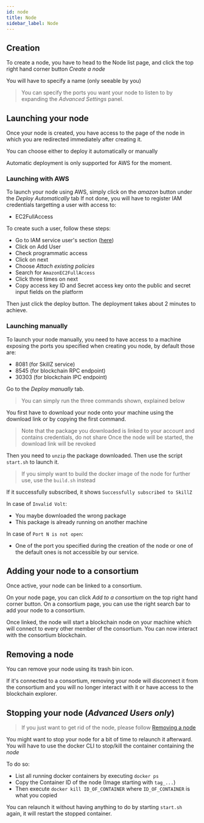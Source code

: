 ```yaml
---
id: node
title: Node
sidebar_label: Node
---
```


## Creation

To create a node, you have to head to the Node list page, and click the top right hand corner button _Create a node_

You will have to specify a name (only seeable by you)

> You can specify the ports you want your node to listen to by expanding the _Advanced Settings_ panel.

## Launching your node

Once your node is created, you have access to the page of the node in which you are redirected immediately after creating it.

You can choose either to deploy it automatically or manually

Automatic deployment is only supported for AWS for the moment.

### Launching with AWS

To launch your node using AWS, simply click on the _amazon_ button under the _Deploy Automatically_ tab
If not done, you will have to register IAM credentials targetting a user with access to:

- EC2FullAccess

To create such a user, follow these steps:

- Go to IAM service user's section ([here](https://console.aws.amazon.com/iam/home?#/users))
- Click on Add User
- Check programmatic access
- Click on next
- Choose _Attach existing policies_
- Search for `AmazonEC2FullAccess`
- Click three times on next
- Copy access key ID and Secret access key onto the public and secret input fields on the platform

Then just click the deploy button. The deployment takes about 2 minutes to achieve.

### Launching manually

To launch your node manually, you need to have access to a machine exposing the ports you specified when creating you node, by default those are:

- 8081 (for SkillZ service)
- 8545 (for blockchain RPC endpoint)
- 30303 (for blockchain IPC endpoint)

Go to the _Deploy manually_ tab.

> You can simply run the three commands shown, explained below

You first have to download your node onto your machine using the download link or by copying the first command.

> Note that the package you downloaded is linked to your account and contains credentials, do not share
> Once the node will be started, the download link will be revoked

Then you need to `unzip` the package downloaded.
Then use the script `start.sh` to launch it.

> If you simply want to build the docker image of the node for further use, use the `build.sh` instead

If it successfully subscribed, it shows `Successfully subscribed to SkillZ`

In case of `Invalid Volt`:

- You maybe downloaded the wrong package
- This package is already running on another machine

In case of `Port N is not open`:

- One of the port you specified during the creation of the node or one of the default ones is not accessible by our service.

## Adding your node to a consortium

Once active, your node can be linked to a consortium.

On your node page, you can click _Add to a consortium_ on the top right hand corner button.
On a consortium page, you can use the right search bar to add your node to a consortium.

Once linked, the node will start a blockchain node on your machine which will connect to every other member of the consortium.
You can now interact with the consortium blockchain.

## Removing a node

You can remove your node using its trash bin icon.

If it's connected to a consortium, removing your node will disconnect it from the consortium and you will no longer interact with it or have access to the blockchain explorer.

## Stopping your node (_Advanced Users only_)

> If you just want to get rid of the node, please follow [Removing a node](#removing-a-node)

You might want to stop your node for a bit of time to relaunch it afterward.
You will have to use the docker CLI to stop/kill the container containing the _node_

To do so:

- List all running docker containers by executing `docker ps`
- Copy the Container ID of the node (Image starting with `tag_...`)
- Then execute `docker kill ID_OF_CONTAINER` where `ID_OF_CONTAINER` is what you copied

You can relaunch it without having anything to do by starting `start.sh` again, it will restart the stopped container.
